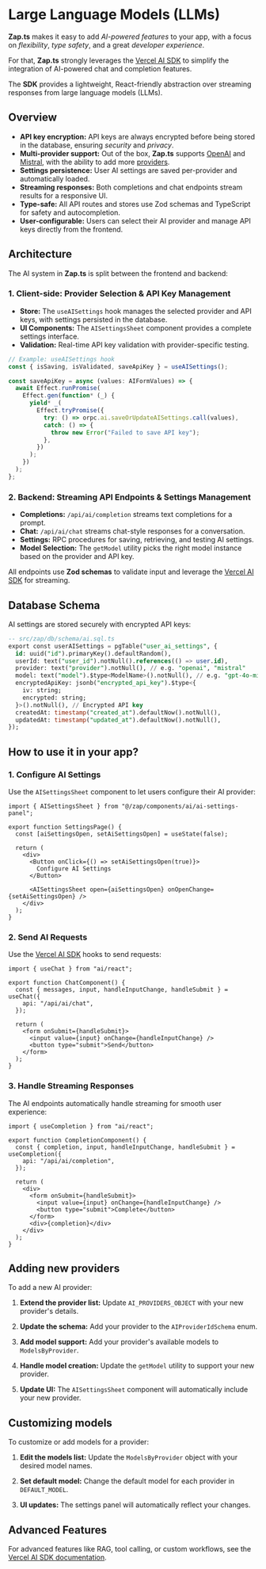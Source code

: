 # Large Language Models (LLMs)

**Zap.ts** makes it easy to add _AI-powered features_ to your app, with a focus on _flexibility_, _type safety_, and a great _developer experience_.

For that, **Zap.ts** strongly leverages the [Vercel AI SDK](https://sdk.vercel.ai) to simplify the integration of AI-powered chat and completion features.

The **SDK** provides a lightweight, React-friendly abstraction over streaming responses from large language models (LLMs).

## Overview

- **API key encryption:** API keys are always encrypted before being stored in the database, ensuring _security_ and _privacy_.
- **Multi-provider support:** Out of the box, **Zap.ts** supports [OpenAI](https://openai.com/) and [Mistral](https://mistral.ai/), with the ability to add more [providers](https://ai-sdk.dev/providers/ai-sdk-providers).
- **Settings persistence:** User AI settings are saved per-provider and automatically loaded.
- **Streaming responses:** Both completions and chat endpoints stream results for a responsive UI.
- **Type-safe:** All API routes and stores use Zod schemas and TypeScript for safety and autocompletion.
- **User-configurable:** Users can select their AI provider and manage API keys directly from the frontend.

## Architecture

The AI system in **Zap.ts** is split between the frontend and backend:

### 1. Client-side: Provider Selection & API Key Management

- **Store:** The `useAISettings` hook manages the selected provider and API keys, with settings persisted in the database.
- **UI Components:** The `AISettingsSheet` component provides a complete settings interface.
- **Validation:** Real-time API key validation with provider-specific testing.

```ts
// Example: useAISettings hook
const { isSaving, isValidated, saveApiKey } = useAISettings();

const saveApiKey = async (values: AIFormValues) => {
  await Effect.runPromise(
    Effect.gen(function* (_) {
      yield* _(
        Effect.tryPromise({
          try: () => orpc.ai.saveOrUpdateAISettings.call(values),
          catch: () => {
            throw new Error("Failed to save API key");
          },
        })
      );
    })
  );
};
```

### 2. Backend: Streaming API Endpoints & Settings Management

- **Completions:** `/api/ai/completion` streams text completions for a prompt.
- **Chat:** `/api/ai/chat` streams chat-style responses for a conversation.
- **Settings:** RPC procedures for saving, retrieving, and testing AI settings.
- **Model Selection:** The `getModel` utility picks the right model instance based on the provider and API key.

All endpoints use **Zod schemas** to validate input and leverage the [Vercel AI SDK](https://ai-sdk.dev/docs/introduction) for streaming.

## Database Schema

AI settings are stored securely with encrypted API keys:

```sql
-- src/zap/db/schema/ai.sql.ts
export const userAISettings = pgTable("user_ai_settings", {
  id: uuid("id").primaryKey().defaultRandom(),
  userId: text("user_id").notNull().references(() => user.id),
  provider: text("provider").notNull(), // e.g. "openai", "mistral"
  model: text("model").$type<ModelName>().notNull(), // e.g. "gpt-4o-mini"
  encryptedApiKey: jsonb("encrypted_api_key").$type<{
    iv: string;
    encrypted: string;
  }>().notNull(), // Encrypted API key
  createdAt: timestamp("created_at").defaultNow().notNull(),
  updatedAt: timestamp("updated_at").defaultNow().notNull(),
});
```

## How to use it in your app?

### 1. Configure AI Settings

Use the `AISettingsSheet` component to let users configure their AI provider:

```tsx
import { AISettingsSheet } from "@/zap/components/ai/ai-settings-panel";

export function SettingsPage() {
  const [aiSettingsOpen, setAiSettingsOpen] = useState(false);

  return (
    <div>
      <Button onClick={() => setAiSettingsOpen(true)}>
        Configure AI Settings
      </Button>

      <AISettingsSheet open={aiSettingsOpen} onOpenChange={setAiSettingsOpen} />
    </div>
  );
}
```

### 2. Send AI Requests

Use the [Vercel AI SDK](https://ai-sdk.dev/docs/ai-sdk-ui/overview) hooks to send requests:

```tsx
import { useChat } from "ai/react";

export function ChatComponent() {
  const { messages, input, handleInputChange, handleSubmit } = useChat({
    api: "/api/ai/chat",
  });

  return (
    <form onSubmit={handleSubmit}>
      <input value={input} onChange={handleInputChange} />
      <button type="submit">Send</button>
    </form>
  );
}
```

### 3. Handle Streaming Responses

The AI endpoints automatically handle streaming for smooth user experience:

```tsx
import { useCompletion } from "ai/react";

export function CompletionComponent() {
  const { completion, input, handleInputChange, handleSubmit } = useCompletion({
    api: "/api/ai/completion",
  });

  return (
    <div>
      <form onSubmit={handleSubmit}>
        <input value={input} onChange={handleInputChange} />
        <button type="submit">Complete</button>
      </form>
      <div>{completion}</div>
    </div>
  );
}
```

## Adding new providers

To add a new AI provider:

1. **Extend the provider list:** Update `AI_PROVIDERS_OBJECT` with your new provider's details.

2. **Update the schema:** Add your provider to the `AIProviderIdSchema` enum.

3. **Add model support:** Add your provider's available models to `ModelsByProvider`.

4. **Handle model creation:** Update the `getModel` utility to support your new provider.

5. **Update UI:** The `AISettingsSheet` component will automatically include your new provider.

## Customizing models

To customize or add models for a provider:

1. **Edit the models list:** Update the `ModelsByProvider` object with your desired model names.

2. **Set default model:** Change the default model for each provider in `DEFAULT_MODEL`.

3. **UI updates:** The settings panel will automatically reflect your changes.

## Advanced Features

For advanced features like RAG, tool calling, or custom workflows, see the [Vercel AI SDK documentation](https://ai-sdk.dev/docs/guides/rag-chatbot#what-is-rag).
